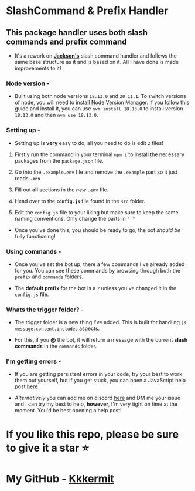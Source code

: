 # SlashCommand & Prefix Handler

## This package handler uses both  **slash commands** and **prefix command** 

- It's a rework on [**Jackson's**](https://www.youtube.com/@MrJAwesomeYT) slash command handler and follows the same base structure as it and is based on it. All I have done is made improvements to it!

### Node version -

- Built using both node versions `18.13.0` and `20.11.1`. To switch versions of node, you will need to install [Node Version Manager](https://www.freecodecamp.org/news/node-version-manager-nvm-install-guide/). If you follow this guide and install it, you can use `nvm install 18.13.0` to install version `18.13.0` and then `nvm use 18.13.0`.

### Setting up -

- Setting up is **very** easy to do, all you need to do is edit `2` files!

1. Firstly run the command in your terminal `npm i` to install the necessary packages from the ``package.json`` file.

2. Go into the ``.example.env`` file and remove the ``.example`` part so it just reads **``.env``**

3. Fill out **all** sections in the *new* ``.env`` file.

4. Head over to the **``config.js``** file found in the `src` folder.

5. Edit the ``config.js`` file to your liking but make sure to keep the same naming conventions. Only change the parts in `" "`

- Once you've done this, you should be ready to go, the bot *should be* fully functioning!

### Using commands -

- Once you've set the bot up, there a few commands I've already added for you. You can see these commands by browsing through both the ``prefix`` and ``commands`` folders.

- The **default prefix** for the bot is a `?` unless you've changed it in the ``config.js`` file.


### Whats the trigger folder? -

- The trigger folder is a new thing I've added. This is built for handling ```js message.content.includes``` aspects.

- For this, if you **@** the bot, it will return a message with the current **slash commands** in the ``commands`` folder.

### I'm getting errors - 

- If you are getting persistent errors in your code, try your best to work them out yourself, but if you get stuck, you can open a JavaScript help post [here](https://discord.gg/codinglounge)

- *Alternatively* you can add me on discord [here](https://discord.com/users/526853643962679323) and DM me your issue and I can try my best to help, **however**, I'm very tight on time at the moment. You'd be best opening a help post!

# If you like this repo, please be sure to give it a star ⭐

# My GitHub - [**Kkkermit**](https://github.com/Kkkermit)
